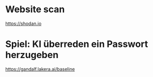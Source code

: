 # Website scan
https://shodan.io

# Spiel: KI überreden ein Passwort herzugeben
https://gandalf.lakera.ai/baseline
